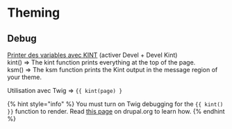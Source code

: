 # Theming

## Debug

[Printer des variables avec KINT](https://www.webwash.net/how-to-print-variables-using-kint-in-drupal-8/) \(activer Devel + Devel Kint\)  
kint\(\) =&gt; The kint function prints everything at the top of the page.  
ksm\(\) =&gt; The ksm function prints the Kint output in the message region of your theme.

Utilisation avec Twig =&gt; `{{ kint(page) }`

{% hint style="info" %}
You must turn on Twig debugging for the `{{ kint() }}` function to render. Read [this page](https://www.drupal.org/node/1906392) on drupal.org to learn how.
{% endhint %}

